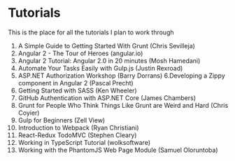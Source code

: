 # Tutorials

This is the place for all the tutorials I plan to work through

1. A Simple Guide to Getting Started With Grunt (Chris Sevilleja)
2. Angular 2 - The Tour of Heroes (angular.io)
3. Angular 2 Tutorial: Angular 2.0 in 20 minutes (Mosh Hamedani)
4. Automate Your Tasks Easily with Gulp.js (Justin Rexroad)
5. ASP.NET Authorization Workshop (Barry Dorrans)
6.Developing a Zippy component in Angular 2 (Pascal Precht)
7. Getting Started with SASS (Ken Wheeler)
8. GitHub Authentication with ASP.NET Core (James Chambers)
9. Grunt for People Who Think Things Like Grunt are Weird and Hard (Chris Coyier)
10. Gulp for Beginners (Zell View)
11. Introduction to Webpack (Ryan Christiani)
13. React-Redux TodoMVC (Stephen Cleary)
14. Working in TypeScript Tutorial (wolksoftware)
15. Working with the PhantomJS Web Page Module (Samuel Oloruntoba)
